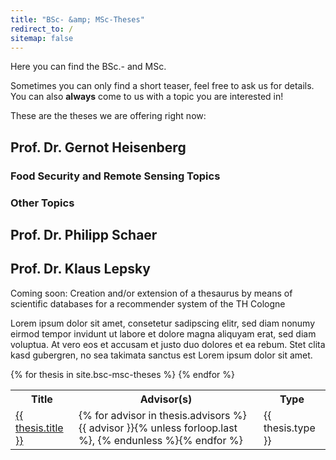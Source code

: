 ```yaml
---
title: "BSc- &amp; MSc-Theses"
redirect_to: /
sitemap: false
---
```


Here you can find the BSc.- and MSc.

Sometimes you can only find a short teaser, feel free to ask us for details. You can also **always** come to us with a topic you are interested in!

These are the theses we are offering right now:

## Prof. Dr. Gernot Heisenberg

### Food Security and Remote Sensing Topics

### Other Topics

## Prof. Dr. Philipp Schaer

## Prof. Dr. Klaus Lepsky

Coming soon:
Creation and/or extension of a thesaurus by means of scientific databases for a recommender system of the TH Cologne


Lorem ipsum dolor sit amet, consetetur sadipscing elitr, sed diam nonumy eirmod tempor invidunt ut labore et dolore magna aliquyam erat, sed diam voluptua. At vero eos et accusam et justo duo dolores et ea rebum. Stet clita kasd gubergren, no sea takimata sanctus est Lorem ipsum dolor sit amet. 
<table class="table is-bordered is-striped">
    {% for thesis in site.bsc-msc-theses %} 
        <tr>
            <th>Title</th><th>Advisor(s)</th><th>Type</th>
        </tr>
        <tr>
            <td><a href="{{ thesis.url }}">{{ thesis.title }}</a></td>
            <!-- Iterating over advisors, adding commas after each advisor except the last -->
            <td>{% for advisor in thesis.advisors %}{{ advisor }}{% unless forloop.last %}, {% endunless %}{% endfor %}</td>
            <td>{{ thesis.type }}</td>
        </tr>
    {% endfor %}
</table>
